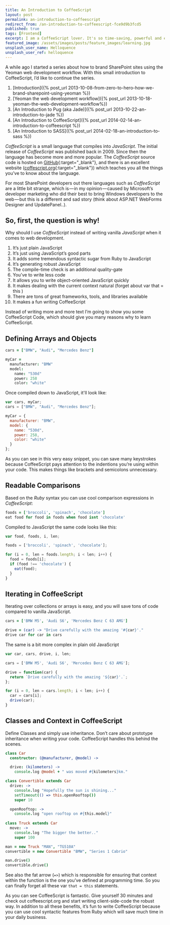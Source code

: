 ```yaml
---
title: An Introduction to CoffeeScript
layout: post
permalink: an-introduction-to-coffeescript
redirect_from: /an-introduction-to-coffeescript-fce9d9b3fcd5
published: true
tags: [Frontend]
excerpt: I am a CoffeeScript lover. It's so time-saving, powerful and efficient. If you want to build robust frontend stuff, you should also start with CoffeeScript. This article provides a bunch of basic stuff for new CoffeeScript devs.
featured_image: /assets/images/posts/feature_images/learning.jpg
unsplash_user_name: Helloquence
unsplash_user_ref: helloquence
---
```


A while ago I started a series about how to brand SharePoint sites using the Yeoman web development workflow. With this small introduction to CoffeeScript, I’d like to continue the series.

1. [Introduction]({% post_url 2013-10-08-from-zero-to-hero-how-we-brand-sharepoint-using-yeoman %})
2. [Yeoman the web development workflow]({% post_url 2013-10-18-yeoman-the-web-development-workflow%})
3. [An Introduction to Pug (aka Jade)]({% post_url  2013-10-22-an-introduction-to-jade %})
4. [An Introduction to CoffeeScript]({% post_url 2014-02-14-an-introduction-to-coffeescript %})
5. [An Introduction to SASS]({% post_url 2014-02-18-an-introduction-to-sass %})

*CoffeeScript* is a small language that compiles into *JavaScript*. The initial release of *CoffeeScript* was published back in 2009. Since then the language has become more and more popular. The *CoffeeScript* source code is hosted on [GitHub](https://github.com/jashkenas/coffee-script){:target="_blank"}, and there is an excellent website ([coffescript.org](http://coffeescript.org){:target="_blank"}) which teaches you all the things you’ve to know about the language.

For most SharePoint developers out there languages such as *CoffeeScript* are a little bit strange, which is — in my opinion — caused by Microsoft’s developer marketing who did their best to bring Windows developers to the web — but this is a different and sad story (think about ASP.NET WebForms Designer and UpdatePanel..).

## So, first, the question is why!

Why should I use *CoffeeScript* instead of writing vanilla *JavaScript* when it comes to web development.

1. It’s just plain JavaScript
2. It’s just using JavaScript’s good parts
3. It adds some tremendous syntactic sugar from Ruby to JavaScript
4. It’s generating robust JavaScript
5. The compile-time check is an additional quality-gate
6. You’ve to write less code
7. It allows you to write object-oriented JavaScript quickly
8. It makes dealing with the current context natural (forget about var that = this )
9. There are tons of great frameworks, tools, and libraries available
10. It makes a fun writing CoffeeScript

Instead of writing more and more text I’m going to show you some CoffeeScript Code, which should give you many reasons why to learn CoffeeScript.

## Defining Arrays and Objects

```coffeescript
cars = ["BMW", "Audi", "Mercedes Benz"]

myCar = 
  manufacturer: "BMW"
  model: 
    name: "530d"
    power: 258
    color: "white"

```

Once compiled down to JavaScript, it'll look like:

```javascript
var cars, myCar;
cars = ["BMW", "Audi", "Mercedes Benz"];

myCar = {
  manufacturer: "BMW",
  model: {
    name: "530d",
    power: 258,
    color: "white"
  }
};

```

As you can see in this very easy snippet, you can save many keystrokes because CoffeeScript pays attention to the indentions you’re using within your code. This makes things like brackets and semicolons unnecessary. 

## Readable Comparisons

Based on the *Ruby* syntax you can use cool comparison expressions in *CoffeeScript*:

```coffeescript
foods = ['broccoli', 'spinach', 'chocolate']
eat food for food in foods when food isnt 'chocolate'

```

Compiled to JavaScript the same code looks like this:

```javascript
var food, foods, i, len;

foods = ['broccoli', 'spinach', 'chocolate'];

for (i = 0, len = foods.length; i < len; i++) {
  food = foods[i];
  if (food !== 'chocolate') {
    eat(food);
  }
}

```


## Iterating in CoffeeScript

Iterating over collections or arrays is easy, and you will save tons of code compared to vanilla JavaScript.

```coffeescript
cars = ['BMW M5', 'Audi S6', 'Mercedes Benz C 63 AMG']

drive = (car) -> "Drive carefully with the amazing '#{car}'."
drive car for car in cars

```

The same is a bit more complex in plain old JavaScript

```javascript
var car, cars, drive, i, len;

cars = ['BMW M5', 'Audi S6', 'Mercedes Benz C 63 AMG'];

drive = function(car) {
  return `Drive carefully with the amazing '${car}'.`;
};

for (i = 0, len = cars.length; i < len; i++) {
  car = cars[i];
  drive(car);
}

```

## Classes and Context in CoffeeScript

Define Classes and simply use inheritance. Don’t care about prototype inheritance when writing your code. CoffeeScript handles this behind the scenes.

```coffeescript
class Car
  constructor: (@manufacturer, @model) ->

  drive: (kilometers) ->
    console.log @model + " was moved #{kilometers}km."

class Convertible extends Car
  drive: ->
    console.log "Hopefully the sun is shining..."
    setTimeout(() => this.openRooftop())
    super 10

  openRooftop: ->
    console.log "open rooftop on #{this.model}"
    
class Truck extends Car
  move: ->
    console.log "The bigger the better.."
    super 100

man = new Truck "MAN", "TG510A"
convertible = new Convertible "BMW", "Series 1 Cabrio"

man.drive()
convertible.drive()

```

See also the fat arrow (`=>`) which is responsible for ensuring that context within the function is the one you’ve defined at programming time. So you can finally forget all these var `that = this` statements.

As you can see CoffeeScript is fantastic. Give yourself 30 minutes and check out coffeescript.org and start writing client-side-code the robust way. In addition to all these benefits, it’s fun to write CoffeeScript because you can use cool syntactic features from Ruby which will save much time in your daily business.


